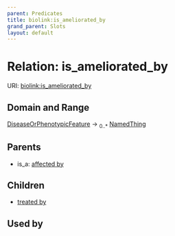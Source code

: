```yaml
---
parent: Predicates
title: biolink:is_ameliorated_by
grand_parent: Slots
layout: default
---
```


# Relation: is_ameliorated_by




URI: [biolink:is_ameliorated_by](https://w3id.org/biolink/vocab/is_ameliorated_by)

## Domain and Range

[DiseaseOrPhenotypicFeature](DiseaseOrPhenotypicFeature.md) ->  <sub>0..\*</sub> [NamedThing](NamedThing.md)

## Parents

 *  is_a: [affected by](affected_by.md)

## Children

 *  [treated by](treated_by.md)

## Used by

